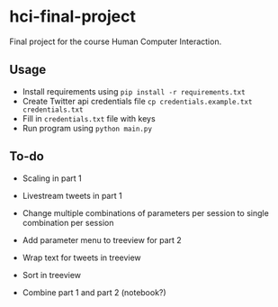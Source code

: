 # hci-final-project
Final project for the course Human Computer Interaction.

## Usage

- Install requirements using `pip install -r requirements.txt`
- Create Twitter api credentials file `cp credentials.example.txt credentials.txt`
- Fill in `credentials.txt` file with keys
- Run program using `python main.py`

## To-do

- Scaling in part 1
- Livestream tweets in part 1
- Change multiple combinations of parameters per session to single combination per session

- Add parameter menu to treeview for part 2
- Wrap text for tweets in treeview
- Sort in treeview

- Combine part 1 and part 2 (notebook?)
